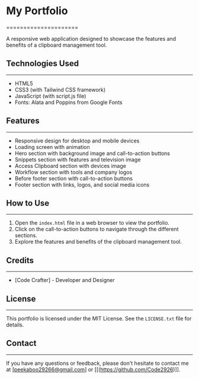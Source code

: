 # My Portfolio
=====================

A responsive web application designed to showcase the features and benefits of a clipboard management tool.

## Technologies Used
--------------------

* HTML5
* CSS3 (with Tailwind CSS framework)
* JavaScript (with script.js file)
* Fonts: Alata and Poppins from Google Fonts

## Features
------------

* Responsive design for desktop and mobile devices
* Loading screen with animation
* Hero section with background image and call-to-action buttons
* Snippets section with features and television image
* Access Clipboard section with devices image
* Workflow section with tools and company logos
* Before footer section with call-to-action buttons
* Footer section with links, logos, and social media icons

## How to Use
--------------

1. Open the `index.html` file in a web browser to view the portfolio.
2. Click on the call-to-action buttons to navigate through the different sections.
3. Explore the features and benefits of the clipboard management tool.

## Credits
---------

* [Code Crafter] - Developer and Designer

## License
---------

This portfolio is licensed under the MIT License. See the `LICENSE.txt` file for details.

## Contact
---------

If you have any questions or feedback, please don't hesitate to contact me at [peekaboo29266@gmail.com] or [[(https://github.com/Code2926)]].

